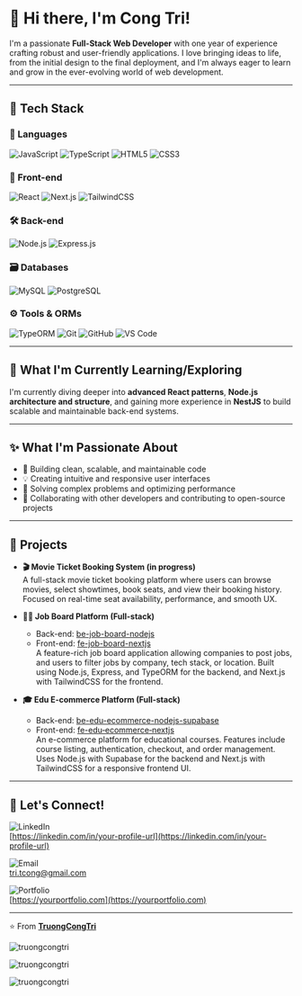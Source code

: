 # 👋 Hi there, I'm Cong Tri!

I'm a passionate **Full-Stack Web Developer** with one year of experience crafting robust and user-friendly applications. I love bringing ideas to life, from the initial design to the final deployment, and I'm always eager to learn and grow in the ever-evolving world of web development.

---

## 🧰 Tech Stack

### 🔹 Languages  
![JavaScript](https://img.shields.io/badge/-JavaScript-F7DF1E?logo=javascript&logoColor=black&style=for-the-badge&labelColor=white)
![TypeScript](https://img.shields.io/badge/-TypeScript-3178C6?logo=typescript&logoColor=white&style=for-the-badge)
![HTML5](https://img.shields.io/badge/-HTML5-E34F26?logo=html5&logoColor=white&style=for-the-badge)
![CSS3](https://img.shields.io/badge/-CSS3-1572B6?logo=css3&logoColor=white&style=for-the-badge)

### 🎨 Front-end  
![React](https://img.shields.io/badge/-React-61DAFB?logo=react&logoColor=black&style=for-the-badge)
![Next.js](https://img.shields.io/badge/-Next.js-000000?logo=nextdotjs&logoColor=white&style=for-the-badge)
![TailwindCSS](https://img.shields.io/badge/-TailwindCSS-06B6D4?logo=tailwindcss&logoColor=white&style=for-the-badge)

### 🛠️ Back-end  
![Node.js](https://img.shields.io/badge/-Node.js-339933?logo=nodedotjs&logoColor=white&style=for-the-badge)
![Express.js](https://img.shields.io/badge/-Express.js-000000?logo=express&logoColor=white&style=for-the-badge)

### 🗃️ Databases  
![MySQL](https://img.shields.io/badge/-MySQL-4479A1?logo=mysql&logoColor=white&style=for-the-badge)
![PostgreSQL](https://img.shields.io/badge/-PostgreSQL-4169E1?logo=postgresql&logoColor=white&style=for-the-badge)

### ⚙️ Tools & ORMs  
![TypeORM](https://img.shields.io/badge/-TypeORM-CB3837?logo=npm&logoColor=white&style=for-the-badge)
![Git](https://img.shields.io/badge/-Git-F05032?logo=git&logoColor=white&style=for-the-badge)
![GitHub](https://img.shields.io/badge/-GitHub-181717?logo=github&logoColor=white&style=for-the-badge)
![VS Code](https://img.shields.io/badge/-VSCode-007ACC?logo=visualstudiocode&logoColor=white&style=for-the-badge)

---

## 🌱 What I'm Currently Learning/Exploring

I'm currently diving deeper into **advanced React patterns**, **Node.js architecture and structure**, and gaining more experience in **NestJS** to build scalable and maintainable back-end systems.

---

## ✨ What I'm Passionate About

- 🧼 Building clean, scalable, and maintainable code  
- 💡 Creating intuitive and responsive user interfaces  
- 🧠 Solving complex problems and optimizing performance  
- 🤝 Collaborating with other developers and contributing to open-source projects

---

## 💼 Projects

- **🎬 Movie Ticket Booking System (in progress)**  
  A full-stack movie ticket booking platform where users can browse movies, select showtimes, book seats, and view their booking history. Focused on real-time seat availability, performance, and smooth UX.

- **🧑‍💼 Job Board Platform (Full-stack)**  
  - Back-end: [be-job-board-nodejs](https://github.com/TruongCongTri/be-job-board-nodejs)  
  - Front-end: [fe-job-board-nextjs](https://github.com/TruongCongTri/fe-job-board-nextjs)  
  A feature-rich job board application allowing companies to post jobs, and users to filter jobs by company, tech stack, or location. Built using Node.js, Express, and TypeORM for the backend, and Next.js with TailwindCSS for the frontend.

- **🎓 Edu E‑commerce Platform (Full‑stack)**  
  - Back-end: [be-edu-ecommerce-nodejs-supabase](https://github.com/TruongCongTri/be-edu-ecommerce-nodejs-supabase)  
  - Front-end: [fe-edu‑ecommerce‑nextjs](https://github.com/TruongCongTri/fe-edu-ecommerce-nextjs)  
  An e-commerce platform for educational courses. Features include course listing, authentication, checkout, and order management. Uses Node.js with Supabase for the backend and Next.js with TailwindCSS for a responsive frontend UI.

---

## 🤝 Let's Connect!

![LinkedIn](https://img.shields.io/badge/-LinkedIn-0A66C2?logo=linkedin&logoColor=white&style=for-the-badge)  
[https://linkedin.com/in/your-profile-url](https://linkedin.com/in/your-profile-url)

![Email](https://img.shields.io/badge/-Email-D14836?logo=gmail&logoColor=white&style=for-the-badge)  
[tri.tcong@gmail.com](mailto:tri.tcong@gmail.com)

![Portfolio](https://img.shields.io/badge/-Portfolio-222222?logo=about-dot-me&logoColor=white&style=for-the-badge)  
[https://yourportfolio.com](https://yourportfolio.com)

---

⭐️ From [**TruongCongTri**](https://github.com/TruongCongTri)

<p><img align="center" src="https://github-readme-stats.vercel.app/api/top-langs?username=truongcongtri&show_icons=true&locale=en&layout=compact" alt="truongcongtri" /></p>

<p><img align="center" src="https://github-readme-stats.vercel.app/api?username=truongcongtri&show_icons=true&locale=en" alt="truongcongtri" /></p>

<p><img align="center" src="https://github-readme-streak-stats.herokuapp.com/?user=truongcongtri&" alt="truongcongtri" /></p>
